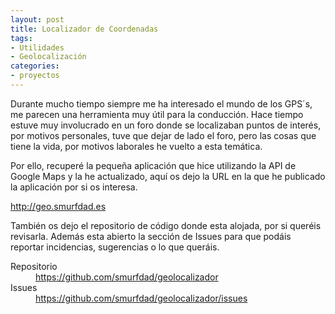 ```yaml
---
layout: post
title: Localizador de Coordenadas
tags:
- Utilidades
- Geolocalización
categories:
- proyectos
---
```

Durante mucho tiempo siempre me ha interesado el mundo de los GPS´s, me parecen una herramienta muy útil para la conducción. Hace tiempo estuve muy involucrado en un foro donde se localizaban puntos de interés, por motivos personales, tuve que dejar de lado el foro, pero las cosas que tiene la vida, por motivos laborales he vuelto a esta temática.

Por ello, recuperé la pequeña aplicación que hice utilizando la API de Google Maps y la he actualizado, aquí os dejo la URL en la que he publicado la aplicación por si os interesa.

<div class="alert alert-info text-center"><a href="http://geo.smurfdad.es">http://geo.smurfdad.es</a></div>

También os dejo el repositorio de código donde esta alojada, por si queréis revisarla.
Además esta abierto la sección de Issues para que podáis reportar incidencias, sugerencias o lo que queráis.

<div class="alert alert-info text-center">
<dl>
<dt>Repositorio</dt>
<dd><a title="https://github.com/smurfdad/geolocalizador" href="https://github.com/smurfdad/geolocalizador">https://github.com/smurfdad/geolocalizador</a></dd>
<dt>Issues</dt>
<dd><a title="https://github.com/smurfdad/geolocalizador/issues" href="https://github.com/smurfdad/geolocalizador/issues">https://github.com/smurfdad/geolocalizador/issues</a></dd>
</dl>
</div>